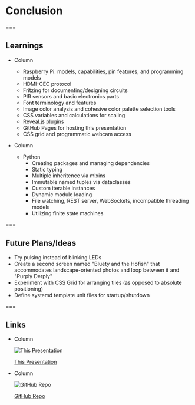 <!-- .slide: id="conclusion-conclusion" -->
# Conclusion

===
<!-- .slide: class="columns layout" id="conclusion-learnings" -->
## Learnings

- Column

    - Raspberry Pi: models, capabilities, pin features, and programming models
    - HDMI-CEC protocol
    - Fritzing for documenting/designing circuits
    - PIR sensors and basic electronics parts
    - Font terminology and features
    - Image color analysis and cohesive color palette selection tools
    - CSS variables and calculations for scaling
    - Reveal.js plugins
    - GitHub Pages for hosting this presentation
    - CSS grid and programmatic webcam access

- Column

    - Python
        - Creating packages and managing dependencies
        - Static typing
        - Multiple inheritence via mixins
        - Immutable named tuples via dataclasses
        - Custom iterable instances
        - Dynamic module loading
        - File watching, REST server, WebSockets, incompatible threading models
        - Utilizing finite state machines

===
## Future Plans/Ideas

- Try pulsing instead of blinking LEDs
- Create a second screen named "Bluety and the Hofish" that accommodates landscape-oriented photos and loop between it and "Purply Derply"
- Experiment with CSS Grid for arranging tiles (as opposed to absolute positioning)
- Define systemd template unit files for startup/shutdown

===
<!-- .slide: class="columns layout" id="conclusion-links" -->
## Links

- Column

    ![This Presentation](slides/conclusion/presentation-url-qr-code.svg)

    [This Presentation](https://robertbullen.github.io/dakboard)

- Column

    ![GitHub Repo](slides/conclusion/repo-url-qr-code.svg)

    [GitHub Repo](https://github.com/robertbullen/dakboard)
